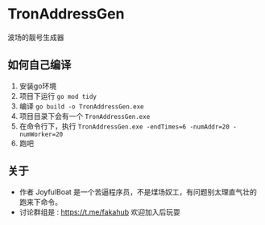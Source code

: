 # TronAddressGen
波场的靓号生成器

## 如何自己编译

1. 安装go环境
2. 项目下运行 `go mod tidy`
3. 编译 `go build -o TronAddressGen.exe`
4. 项目目录下会有一个 `TronAddressGen.exe`
5. 在命令行下，执行 `TronAddressGen.exe -endTimes=6 -numAddr=20 -numWorker=20`
6. 跑吧

## 关于

- 作者 JoyfulBoat 是一个苦逼程序员，不是煤场奴工，有问题别太理直气壮的跑来下命令。
- 讨论群组是 : https://t.me/fakahub 欢迎加入后玩耍

